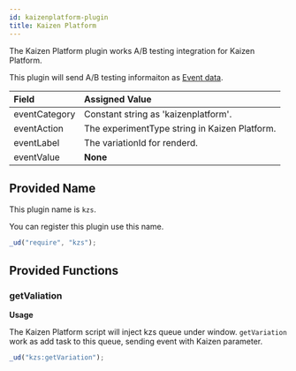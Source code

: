 ```yaml
---
id: kaizenplatform-plugin
title: Kaizen Platform
---
```


The Kaizen Platform plugin works A/B testing integration for Kaizen Platform.

This plugin will send A/B testing informaiton as [Event data](./field-reference.html#event-tracking).

| Field         | Assigned Value                                |
| :------------ | :-------------------------------------------- |
| eventCategory | Constant string as 'kaizenplatform'.          |
| eventAction   | The experimentType string in Kaizen Platform. |
| eventLabel    | The variationId for renderd.                  |
| eventValue    | **None**                                      |

## Provided Name

This plugin name is `kzs`.

You can register this plugin use this name.

```js
_ud("require", "kzs");
```

## Provided Functions

### getValiation

**Usage**

The Kaizen Platform script will inject kzs queue under window.
`getVariation` work as add task to this queue, sending event with Kaizen parameter.

```js
_ud("kzs:getVariation");
```
